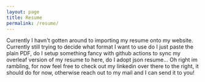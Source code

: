 ```yaml
---
layout: page
title: Resume
permalink: /resume/
---
```


Currently I havn't gotten around to importing my resume onto my website. Currently still trying to decide what format I want to use do I just paste the plain PDF, do I setup something fancy with github actions to sync my overleaf version of my resume to here, do I adopt json resume... Oh right im rambling, for now feel free to check out my linkedin over there to the right, it should do for now, otherwise reach out to my mail and I can send it to you!